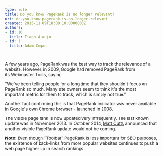 ```yaml
---
type: rule
title: Do you know PageRank is no longer relevant?
uri: do-you-know-pagerank-is-no-longer-relevant
created: 2015-11-09T18:08:10.0000000Z
authors:
- id: 16
  title: Tiago Araujo
- id: 1
  title: Adam Cogan

---
```


A few years ago, PageRank was the best way to track the relevance of a website. However, in 2009, Google had removed PageRank from its Webmaster Tools, saying:

"We've been telling people for a long time that they shouldn't focus on PageRank so much. Many site owners seem to think it's the most important metric for them to track, which is simply not true."

Another fact confirming this is that PageRank indicator was never available in Google's own Chrome browser - launched in 2008.

The visible page rank is now updated very infrequently. The last known update was in November 2013. In October 2014, [Matt Cutts](https&#58;//www.mattcutts.com/blog/) announced that another visible PageRank update would not be coming.
 
**Note:** Even though "Toolbar" PageRank is less important for SEO purposes, the existence of back-links from more popular websites continues to push a web page higher up in search rankings.
